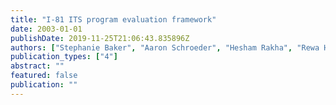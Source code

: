```yaml
---
title: "I-81 ITS program evaluation framework"
date: 2003-01-01
publishDate: 2019-11-25T21:06:43.835896Z
authors: ["Stephanie Baker", "Aaron Schroeder", "Hesham Rakha", "Rewa Hintz", " others"]
publication_types: ["4"]
abstract: ""
featured: false
publication: ""
---
```


